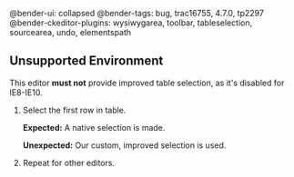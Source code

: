 @bender-ui: collapsed
@bender-tags: bug, trac16755, 4.7.0, tp2297
@bender-ckeditor-plugins: wysiwygarea, toolbar, tableselection, sourcearea, undo, elementspath

## Unsupported Environment

This editor **must not** provide improved table selection, as it's disabled for IE8-IE10.

1. Select the first row in table.

   **Expected:** A native selection is made.

   **Unexpected:** Our custom, improved selection is used.

2. Repeat for other editors.
